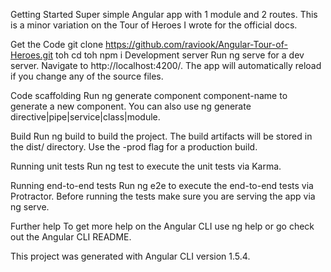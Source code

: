 Getting Started
Super simple Angular app with 1 module and 2 routes. This is a minor variation on the Tour of Heroes I wrote for the official docs.

Get the Code
git clone https://github.com/raviook/Angular-Tour-of-Heroes.git toh
cd toh
npm i
Development server
Run ng serve for a dev server. Navigate to http://localhost:4200/. The app will automatically reload if you change any of the source files.

Code scaffolding
Run ng generate component component-name to generate a new component. You can also use ng generate directive|pipe|service|class|module.

Build
Run ng build to build the project. The build artifacts will be stored in the dist/ directory. Use the -prod flag for a production build.

Running unit tests
Run ng test to execute the unit tests via Karma.

Running end-to-end tests
Run ng e2e to execute the end-to-end tests via Protractor. Before running the tests make sure you are serving the app via ng serve.

Further help
To get more help on the Angular CLI use ng help or go check out the Angular CLI README.

This project was generated with Angular CLI version 1.5.4.
